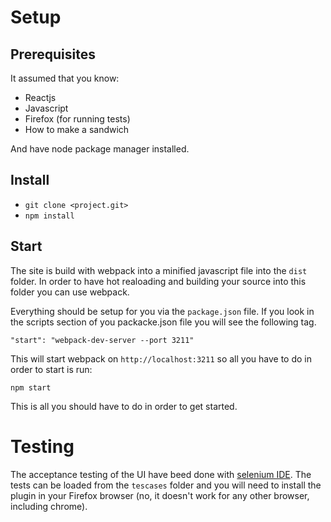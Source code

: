 # Setup
## Prerequisites
It assumed that you know: 
- Reactjs
- Javascript
- Firefox (for running tests)
- How to make a sandwich

And have node package manager installed.


## Install
- `git clone <project.git>`
- `npm install`

## Start
The site is build with webpack into a minified javascript file into the `dist` folder. In order to have hot realoading and building your source into this folder you can use webpack. 

Everything should be setup for you via the `package.json` file. If you look in the scripts section of you packacke.json file you will see the following tag. 

```
"start": "webpack-dev-server --port 3211"
```

This will start webpack on `http://localhost:3211` so all you have to do in order to start is run: 

```
npm start
```

This is all you should have to do in order to get started. 

# Testing
The acceptance testing of the UI have beed done with [selenium IDE](https://addons.mozilla.org/sv-se/firefox/addon/selenium-ide/). The tests can be loaded from the `tescases` folder and you will need to install the plugin in your Firefox browser (no, it doesn't work for any other browser, including chrome). 
